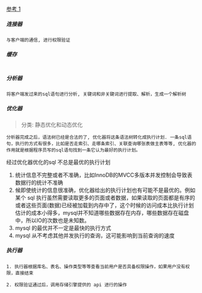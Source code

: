 [参考 1](https://blog.csdn.net/wanghailan1818/article/details/121472158)



##### 连接器

```
与客户端的通信, 进行权限验证
```

##### 缓存

```

```

##### 分析器

```
将客户端发过来的sql语句进行分析, 关键词和非关键词进行提取、解析，生成一个解析树
```

##### 优化器

> 分类: 静态优化和动态优化

```
分析器完成之后，语法树已经是合法的了, 优化器将这条语法树转化成执行计划. 一条sql语句，执行的方式有很多，比如是否走索引、走哪条索引、关联查询哪张表做主表等等, 优化器的作用就是根据程序员写的sql语句找到一条它认为最好的执行计划。
```

经过优化器优化的sql 不总是最优的执行计划

1. 统计信息不完整或者不准确，比如InnoDB的MVCC多版本并发控制会导致表数据行的统计不准确
2. 候即使统计的信息很准确，优化器给出的执行计划也有可能不是最优的。例如某个 sql  执行虽然需要读取更多的页面或者数据，如果读取的页面都是有序的或者这些页面(数据)已经被加载到内存中了，这个时候的访问成本比执行计划估计的成本小得多，mysql并不知道哪些数据存在内存，哪些数据存在磁盘中，所以IO的次数也是未知数。
3. mysql 的最优并不一定是最快的执行方式
4. mysql 从不考虑其他并发执行的查询，这可能影响到当前查询的速度

##### 执行器

```
1. 执行器根据库名、表名、操作类型等等查看当前用户是否具备权限操作，如果用户没有权限，直接结束

2. 权限验证通过后，调用存储引擎提供的 api 进行的操作
```


















